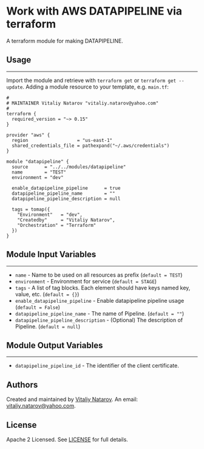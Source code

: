 # Work with AWS DATAPIPELINE via terraform

A terraform module for making DATAPIPELINE.


## Usage
----------------------
Import the module and retrieve with ```terraform get``` or ```terraform get --update```. Adding a module resource to your template, e.g. `main.tf`:

```
#
# MAINTAINER Vitaliy Natarov "vitaliy.natarov@yahoo.com"
#
terraform {
  required_version = "~> 0.15"
}

provider "aws" {
  region                  = "us-east-1"
  shared_credentials_file = pathexpand("~/.aws/credentials")
}

module "datapipeline" {
  source      = "../../modules/datapipeline"
  name        = "TEST"
  environment = "dev"

  enable_datapipeline_pipeline      = true
  datapipeline_pipeline_name        = ""
  datapipeline_pipeline_description = null

  tags = tomap({
    "Environment"   = "dev",
    "Createdby"     = "Vitaliy Natarov",
    "Orchestration" = "Terraform"
  })
}
```

## Module Input Variables
----------------------
- `name` - Name to be used on all resources as prefix (`default = TEST`)
- `environment` - Environment for service (`default = STAGE`)
- `tags` - A list of tag blocks. Each element should have keys named key, value, etc. (`default = {}`)
- `enable_datapipeline_pipeline` - Enable datapipeline pipeline usage (`default = False`)
- `datapipeline_pipeline_name` - The name of Pipeline. (`default = ""`)
- `datapipeline_pipeline_description` - (Optional) The description of Pipeline. (`default = null`)

## Module Output Variables
----------------------
- `datapipeline_pipeline_id` - The identifier of the client certificate.


## Authors

Created and maintained by [Vitaliy Natarov](https://github.com/SebastianUA). An email: [vitaliy.natarov@yahoo.com](vitaliy.natarov@yahoo.com).

## License

Apache 2 Licensed. See [LICENSE](https://github.com/SebastianUA/terraform/blob/master/LICENSE) for full details.
